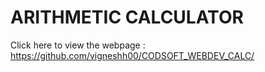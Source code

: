 # ARITHMETIC CALCULATOR

Click here to view the webpage : https://github.com/vigneshh00/CODSOFT_WEBDEV_CALC/
